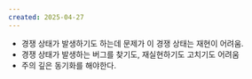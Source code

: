 ```yaml
---
created: 2025-04-27
---
```

- 경쟁 상태가 발생하기도 하는데 문제가 이 경쟁 상태는 재현이 어려움.
- 경쟁 상태가 발생하는 버그를 찾기도, 재실현하기도 고치기도 어려움
- 주의 깊은 동기화를 해야한다.